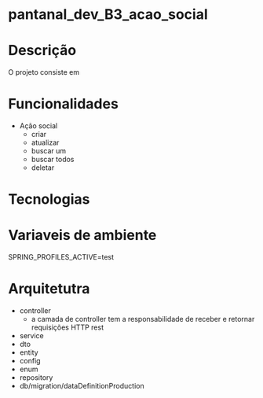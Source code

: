 # pantanal_dev_B3_acao_social

# Descrição
O projeto consiste em

# Funcionalidades
- Ação social
  - criar
  - atualizar
  - buscar um
  - buscar todos
  - deletar
# Tecnologias

# Variaveis de ambiente
SPRING_PROFILES_ACTIVE=test

# Arquitetutra 
- controller
  - a camada de controller tem a responsabilidade de receber e retornar requisições HTTP rest
- service
- dto
- entity
- config
- enum
- repository
- db/migration/dataDefinitionProduction